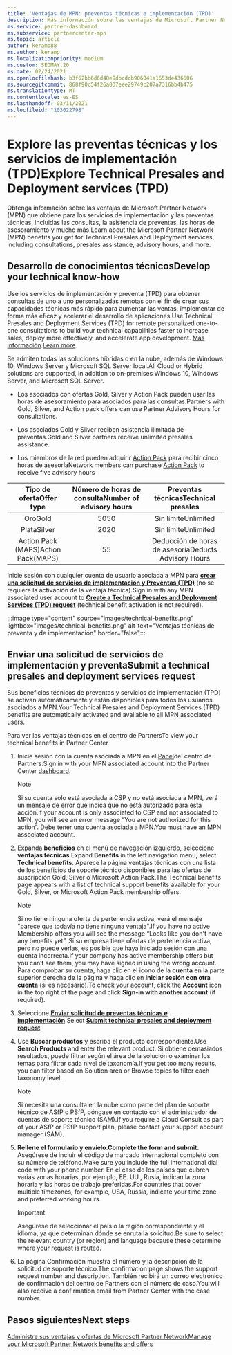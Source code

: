 ```yaml
---
title: 'Ventajas de MPN: preventas técnicas e implementación (TPD)'
description: Más información sobre las ventajas de Microsoft Partner Network (MPN) para servicios técnicos de preventa y de implementación (TPD)
ms.service: partner-dashboard
ms.subservice: partnercenter-mpn
ms.topic: article
author: keramp88
ms.author: keramp
ms.localizationpriority: medium
ms.custom: SEOMAY.20
ms.date: 02/24/2021
ms.openlocfilehash: b3f62bb6d6d48e9dbcdcb906041a1653de436606
ms.sourcegitcommit: 868f90c54f26a037eee29749c207a7316bb4b475
ms.translationtype: MT
ms.contentlocale: es-ES
ms.lasthandoff: 03/11/2021
ms.locfileid: "103022798"
---
```

# <a name="explore-technical-presales-and-deployment-services-tpd"></a><span data-ttu-id="846c2-103">Explore las preventas técnicas y los servicios de implementación (TPD)</span><span class="sxs-lookup"><span data-stu-id="846c2-103">Explore Technical Presales and Deployment services (TPD)</span></span> 

<span data-ttu-id="846c2-104">Obtenga información sobre las ventajas de Microsoft Partner Network (MPN) que obtiene para los servicios de implementación y las preventas técnicas, incluidas las consultas, la asistencia de preventas, las horas de asesoramiento y mucho más.</span><span class="sxs-lookup"><span data-stu-id="846c2-104">Learn about the Microsoft Partner Network (MPN) benefits you get for Technical Presales and Deployment services, including consultations, presales assistance, advisory hours, and more.</span></span>

## <a name="develop-your-technical-know-how"></a><span data-ttu-id="846c2-105">Desarrollo de conocimientos técnicos</span><span class="sxs-lookup"><span data-stu-id="846c2-105">Develop your technical know-how</span></span>

<span data-ttu-id="846c2-106">Use los servicios de implementación y preventa (TPD) para obtener consultas de uno a uno personalizadas remotas con el fin de crear sus capacidades técnicas más rápido para aumentar las ventas, implementar de forma más eficaz y acelerar el desarrollo de aplicaciones.</span><span class="sxs-lookup"><span data-stu-id="846c2-106">Use Technical Presales and Deployment Services (TPD) for remote personalized one-to-one consultations to build your technical capabilities faster to increase sales, deploy more effectively, and accelerate app development.</span></span> <span data-ttu-id="846c2-107">[Más información](https://aka.ms/TPD).</span><span class="sxs-lookup"><span data-stu-id="846c2-107">[Learn more](https://aka.ms/TPD).</span></span>

<span data-ttu-id="846c2-108">Se admiten todas las soluciones híbridas o en la nube, además de Windows 10, Windows Server y Microsoft SQL Server local.</span><span class="sxs-lookup"><span data-stu-id="846c2-108">All Cloud or Hybrid solutions are supported, in addition to on-premises Windows 10, Windows Server, and Microsoft SQL Server.</span></span> 

- <span data-ttu-id="846c2-109">Los asociados con ofertas Gold, Silver y Action Pack pueden usar las horas de asesoramiento para asociados para las consultas.</span><span class="sxs-lookup"><span data-stu-id="846c2-109">Partners with Gold, Silver, and Action pack offers can use Partner Advisory Hours for consultations.</span></span> 

- <span data-ttu-id="846c2-110">Los asociados Gold y Silver reciben asistencia ilimitada de preventas.</span><span class="sxs-lookup"><span data-stu-id="846c2-110">Gold and Silver partners receive unlimited presales assistance.</span></span> 

- <span data-ttu-id="846c2-111">Los miembros de la red pueden adquirir [Action Pack](https://partner.microsoft.com/membership/action-pack) para recibir cinco horas de asesoría</span><span class="sxs-lookup"><span data-stu-id="846c2-111">Network members can  purchase [Action Pack](https://partner.microsoft.com/membership/action-pack) to receive five advisory hours</span></span>  

|     <span data-ttu-id="846c2-112">Tipo de oferta</span><span class="sxs-lookup"><span data-stu-id="846c2-112">Offer type</span></span>    | <span data-ttu-id="846c2-113">Número de horas de consulta</span><span class="sxs-lookup"><span data-stu-id="846c2-113">Number of advisory hours</span></span> |   <span data-ttu-id="846c2-114">Preventas técnicas</span><span class="sxs-lookup"><span data-stu-id="846c2-114">Technical presales</span></span>   |
|:-----------------:|:------------------------:|:----------------------:|
|        <span data-ttu-id="846c2-115">Oro</span><span class="sxs-lookup"><span data-stu-id="846c2-115">Gold</span></span>       |            <span data-ttu-id="846c2-116">50</span><span class="sxs-lookup"><span data-stu-id="846c2-116">50</span></span>            |        <span data-ttu-id="846c2-117">Sin límite</span><span class="sxs-lookup"><span data-stu-id="846c2-117">Unlimited</span></span>       |
|       <span data-ttu-id="846c2-118">Plata</span><span class="sxs-lookup"><span data-stu-id="846c2-118">Silver</span></span>      |            <span data-ttu-id="846c2-119">20</span><span class="sxs-lookup"><span data-stu-id="846c2-119">20</span></span>            |        <span data-ttu-id="846c2-120">Sin límite</span><span class="sxs-lookup"><span data-stu-id="846c2-120">Unlimited</span></span>       |
| <span data-ttu-id="846c2-121">Action Pack (MAPS)</span><span class="sxs-lookup"><span data-stu-id="846c2-121">Action Pack(MAPS)</span></span> |             <span data-ttu-id="846c2-122">5</span><span class="sxs-lookup"><span data-stu-id="846c2-122">5</span></span>            | <span data-ttu-id="846c2-123">Deducción de horas de asesoría</span><span class="sxs-lookup"><span data-stu-id="846c2-123">Deducts Advisory Hours</span></span> |

<span data-ttu-id="846c2-124">Inicie sesión con cualquier cuenta de usuario asociada a MPN para **[crear una solicitud de servicios de implementación y Preventas (TPD)](https://partner.microsoft.com/dashboard/mpn/membership/benefits/technical/createadvisoryhours-servicerequest)** (no se requiere la activación de la ventaja técnica).</span><span class="sxs-lookup"><span data-stu-id="846c2-124">Sign in with any MPN associated user account to **[Create a Technical Presales and Deployment Services (TPD) request](https://partner.microsoft.com/dashboard/mpn/membership/benefits/technical/createadvisoryhours-servicerequest)** (technical benefit activation is not required).</span></span>

:::image type="content" source="images/technical-benefits.png" lightbox="images/technical-benefits.png" alt-text="Ventajas técnicas de preventa y de implementación" border="false":::

## <a name="submit-a-technical-presales-and-deployment-services-request"></a><span data-ttu-id="846c2-126">Enviar una solicitud de servicios de implementación y preventa</span><span class="sxs-lookup"><span data-stu-id="846c2-126">Submit a technical presales and deployment services request</span></span> 

<span data-ttu-id="846c2-127">Sus beneficios técnicos de preventas y servicios de implementación (TPD) se activan automáticamente y están disponibles para todos los usuarios asociados a MPN.</span><span class="sxs-lookup"><span data-stu-id="846c2-127">Your Technical Presales and Deployment Services (TPD) benefits are automatically activated and available to all MPN associated users.</span></span> 

<span data-ttu-id="846c2-128">Para ver las ventajas técnicas en el centro de Partners</span><span class="sxs-lookup"><span data-stu-id="846c2-128">To view your technical benefits in Partner Center</span></span>

1. <span data-ttu-id="846c2-129">Inicie sesión con la cuenta asociada a MPN en el [Panel](https://partner.microsoft.com/dashboard)del centro de Partners.</span><span class="sxs-lookup"><span data-stu-id="846c2-129">Sign in with your MPN associated account into the Partner Center [dashboard](https://partner.microsoft.com/dashboard).</span></span> 

   > [!NOTE]
   > <span data-ttu-id="846c2-130">Si su cuenta solo está asociada a CSP y no está asociada a MPN, verá un mensaje de error que indica que no está autorizado para esta acción.</span><span class="sxs-lookup"><span data-stu-id="846c2-130">If your account is only associated to CSP and not associated to MPN, you will see an error message “You are not authorized for this action”.</span></span> <span data-ttu-id="846c2-131">Debe tener una cuenta asociada a MPN.</span><span class="sxs-lookup"><span data-stu-id="846c2-131">You must have an MPN associated account.</span></span>

2. <span data-ttu-id="846c2-132">Expanda **beneficios** en el menú de navegación izquierdo, seleccione **ventajas técnicas**.</span><span class="sxs-lookup"><span data-stu-id="846c2-132">Expand **Benefits** in the left navigation menu, select **Technical benefits**.</span></span> <span data-ttu-id="846c2-133">Aparece la página ventajas técnicas con una lista de los beneficios de soporte técnico disponibles para las ofertas de suscripción Gold, Silver o Microsoft Action Pack.</span><span class="sxs-lookup"><span data-stu-id="846c2-133">The Technical benefits page appears with a list of technical support benefits available for your Gold, Silver, or Microsoft Action Pack membership offers.</span></span> 

   > [!NOTE]
   > <span data-ttu-id="846c2-134">Si no tiene ninguna oferta de pertenencia activa, verá el mensaje "parece que todavía no tiene ninguna ventaja".</span><span class="sxs-lookup"><span data-stu-id="846c2-134">If you have no active Membership offers you will see the message “Looks like you don't have any benefits yet”.</span></span> <span data-ttu-id="846c2-135">Si su empresa tiene ofertas de pertenencia activa, pero no puede verlas, es posible que haya iniciado sesión con una cuenta incorrecta.</span><span class="sxs-lookup"><span data-stu-id="846c2-135">If your company has active membership offers but you can’t see them, you may have signed in using the wrong account.</span></span> <span data-ttu-id="846c2-136">Para comprobar su cuenta, haga clic en el icono de la **cuenta** en la parte superior derecha de la página y haga clic en **iniciar sesión con otra cuenta** (si es necesario).</span><span class="sxs-lookup"><span data-stu-id="846c2-136">To check your account, click the **Account** icon in the top right of the page and click **Sign-in with another account** (if required).</span></span>

3. <span data-ttu-id="846c2-137">Seleccione **[Enviar solicitud de preventas técnicas e implementación](https://partner.microsoft.com/dashboard/mpn/membership/benefits/technical/createadvisoryhours-servicerequest)**.</span><span class="sxs-lookup"><span data-stu-id="846c2-137">Select **[Submit technical presales and deployment request](https://partner.microsoft.com/dashboard/mpn/membership/benefits/technical/createadvisoryhours-servicerequest)**.</span></span>

4. <span data-ttu-id="846c2-138">Use **Buscar productos** y escriba el producto correspondiente.</span><span class="sxs-lookup"><span data-stu-id="846c2-138">Use **Search Products** and enter the relevant product.</span></span> <span data-ttu-id="846c2-139">Si obtiene demasiados resultados, puede filtrar según el área de la solución o examinar los temas para filtrar cada nivel de taxonomía.</span><span class="sxs-lookup"><span data-stu-id="846c2-139">If you get too many results, you can filter based on Solution area or Browse topics to filter each taxonomy level.</span></span>

   > [!NOTE]
   > <span data-ttu-id="846c2-140">Si necesita una consulta en la nube como parte del plan de soporte técnico de ASfP o PSfP, póngase en contacto con el administrador de cuentas de soporte técnico (SAM).</span><span class="sxs-lookup"><span data-stu-id="846c2-140">If you require a Cloud Consult as part of your ASfP or PSfP support plan, please contact your support account manager (SAM).</span></span>

5. <span data-ttu-id="846c2-141">**Rellene el formulario y envíelo.**</span><span class="sxs-lookup"><span data-stu-id="846c2-141">**Complete the form and submit.**</span></span> <span data-ttu-id="846c2-142">Asegúrese de incluir el código de marcado internacional completo con su número de teléfono.</span><span class="sxs-lookup"><span data-stu-id="846c2-142">Make sure you include the full international dial code with your phone number.</span></span> <span data-ttu-id="846c2-143">En el caso de los países que cubren varias zonas horarias, por ejemplo, EE. UU., Rusia, indican la zona horaria y las horas de trabajo preferidas.</span><span class="sxs-lookup"><span data-stu-id="846c2-143">For countries that cover multiple timezones,  for example, USA, Russia, indicate your time zone and preferred working hours.</span></span>

   > [!IMPORTANT]
   > <span data-ttu-id="846c2-144">Asegúrese de seleccionar el país o la región correspondiente y el idioma, ya que determinan dónde se enruta la solicitud.</span><span class="sxs-lookup"><span data-stu-id="846c2-144">Be sure to select the relevant country (or region) and language because these determine where your request is routed.</span></span>

6. <span data-ttu-id="846c2-145">La página Confirmación muestra el número y la descripción de la solicitud de soporte técnico.</span><span class="sxs-lookup"><span data-stu-id="846c2-145">The confirmation page shows the support request number and description.</span></span> <span data-ttu-id="846c2-146">También recibirá un correo electrónico de confirmación del centro de Partners con el número de caso.</span><span class="sxs-lookup"><span data-stu-id="846c2-146">You will also receive a confirmation email from Partner Center with the case number.</span></span>

## <a name="next-steps"></a><span data-ttu-id="846c2-147">Pasos siguientes</span><span class="sxs-lookup"><span data-stu-id="846c2-147">Next steps</span></span>

[<span data-ttu-id="846c2-148">Administre sus ventajas y ofertas de Microsoft Partner Network</span><span class="sxs-lookup"><span data-stu-id="846c2-148">Manage your Microsoft Partner Network benefits and offers</span></span>](manage-your-partner-network-benefits.md)
